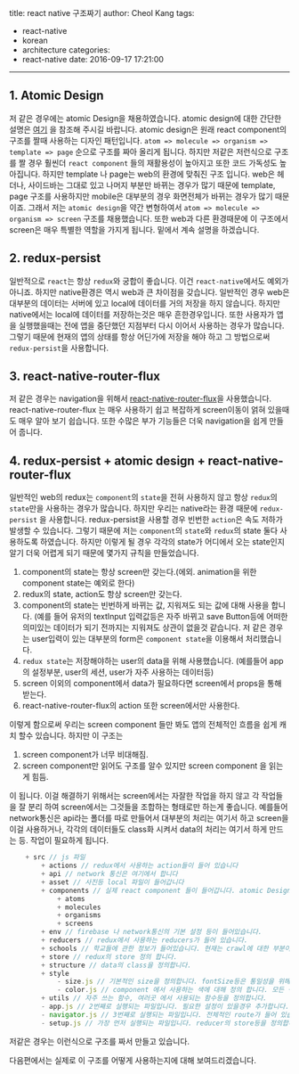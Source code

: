 title: react native 구조짜기
author: Cheol Kang
tags:
  - react-native
  - korean
  - architecture
categories:
  - react-native
date: 2016-09-17 17:21:00
---
## 1. Atomic Design
저 같은 경우에는 atomic Design을 채용하였습니다. atomic design에 대한 간단한 설명은 [여기](http://bradfrost.com/blog/post/atomic-web-design/) 을 참조해 주시길 바랍니다. atomic design은 원래 react component의 구조를 짤때 사용하는 디자인 패턴입니다. `atom => molecule => organism => template => page` 순으로 구조를 짜아 올리게 됩니다. 하지만 저같은 저런식으로 구조를 짤 경우 훨씬더 `react component` 들의 재활용성이 높아지고 또한 코드 가독성도 높아집니다. 하지만 template 나 page는 web의 환경에 맞춰진 구조 입니다. web은 헤더나, 사이드바는 그대로 있고 나머지 부분만 바뀌는 경우가 많기 때문에 template, page 구조를 사용하지만 mobile은 대부분의 경우 화면전체가 바뀌는 경우가 많기 때문이죠. 그래서 저는 `atomic design`을 약간 변형하여서 `atom => molecule => organism => screen` 구조를 채용했습니다. 또한 web과 다른 환경때문에 이 구조에서 screen은 매우 특별한 역할을 가지게 됩니다. 밑에서 계속 설명을 하겠습니다.

## 2. redux-persist
일반적으로 `react`는 항상 `redux`와 궁합이 좋습니다. 이건 `react-native`에서도 예외가 아니죠. 하지만 native환경은 역시 web과 큰 차이점을 갖습니다. 일반적인 경우 web은 대부분의 데이터는 서버에 있고 local에 데이터를 거의 저장을 하지 않습니다. 하지만 native에서는 local에 데이터를 저장하는것은 매우 흔한경우입니다. 또한 사용자가 앱을 실행했을때는 전에 앱을 중단했던 지점부터 다시 이어서 사용하는 경우가 많습니다. 그렇기 때문에 현재의 앱의 상태를 항상 어딘가에 저장을 해야 하고 그 방법으로써 `redux-persist`을 사용합니다.

## 3. react-native-router-flux
저 같은 경우는 navigation을 위해서 [react-native-router-flux](https://github.com/aksonov/react-native-router-flux)을 사용했습니다. react-native-router-flux 는 매우 사용하기 쉽고 복잡하게 screen이동이 얽혀 있을때도 매우 알아 보기 쉽습니다. 또한 수많은 부가 기능들은 더욱 navigation을 쉽게 만들어 줍니다.

## 4. redux-persist + atomic design + react-native-router-flux
일반적인 web의 redux는 `component`의 `state`을 전혀 사용하지 않고 항상 `redux`의 `state`만을 사용하는 경우가 많습니다. 하지만 우리는 native라는 환경 때문에 `redux-persist` 을 사용합니다. redux-persist을 사용할 경우 빈번한 `action`은 속도 저하가 발생할 수 있습니다. 그렇기 때문에 저는 `component`의 `state`와 `redux`의 state 둘다 사용하도록 하였습니다. 하지만 이렇게 될 경우 각각의 state가 어디에서 오는 state인지 알기 더욱 어렵게 되기 때문에 몇가지 규칙을 만들었습니다. 
1. component의 state는 항상 screen만 갖는다.(에외. animation을 위한 component state는 예외로 한다)
2. redux의 state, action도 항상 screen만 갖는다.
3. component의 state는 빈번하게 바뀌는 값, 지워져도 되는 값에 대해 사용을 합니다. (예를 들어 유저의 textInput 입력값등은 자주 바뀌고 save Button등에 어떠한 의미있는 데이터가 되기 전까지는 지워져도 상관이 없을것 같습니다. 저 같은 경우는 user입력이 있는 대부분의 form은 `component state`을 이용해서 처리했습니다.
4. `redux state`는 저장해야하는 user의 data을 위해 사용했습니다. (예를들어 app의 설정부분, user의 세션, user가 자주 사용하는 데이터등)
5. screen 이외의 component에서 data가 필요하다면 screen에서 props을 통해 받는다. 
6. react-native-router-flux의 action 또한 screen에서만 사용한다.

이렇게 함으로써 우리는 screen component 들만 봐도 앱의 전체적인 흐름을 쉽게 캐치 할수 있습니다. 하지만 이 구조는 
1. screen component가 너무 비대해짐.
2. screen component만 읽어도 구조를 알수 있지만 screen component 을 읽는게 힘듬.

이 됩니다. 이걸 해결하기 위해서는 screen에서는 자잘한 작업을 하지 않고 각 작업들을 잘 분리 하여 screen에서는 그것들을 조합하는 형태로만 하는게 좋습니다.
예를들어 network통신은 api라는 폴더를 따로 만들어서 대부분의 처리는 여기서 하고 screen을 이걸 사용하거나, 각각의 데이터들도 class화 시켜서 data의 처리는 여기서 하게 만드는 등. 작업이 필요하게 됩니다.

```js
    + src // js 파일
        + actions // redux에서 사용하는 action들이 들어 있습니다
        + api // network 통신은 여기에서 합니다
        + asset // 사진등 local 파일이 들어갑니다
        + components // 실제 react component 들이 들어갑니다. atomic Design을 참조 하시길 바랍니다
            + atoms
            + molecules
            + organisms
            + screens 
        + env // firebase 나 network통신의 기본 설정 등이 들어있습니다.
        + reducers // redux에서 사용하는 reducers가 들어 있습니다.
        + schools // 학교들에 관한 정보가 들어있습니다. 현재는 crawl에 대한 부분이 들어있습니다.
        + store // redux의 store 정의 합니다.
        + structure // data의 class을 정의합니다.
        + style
            - size.js // 기본적인 size을 정의합니다. fontSize등은 통일성을 위해서 여기에서 가져옵니다.
            - color.js // component 에서 사용하는 색에 대해 정의 합니다. 모든 색은 여기에서 가져옵니다.
        + utils // 자주 쓰는 함수, 여러곳 에서 사용되는 함수등을 정의합니다.
        - app.js // 2번째로 실행되는 파일입니다. 필요한 설정이 있을경우 추가합니다.
        - navigator.js // 3번째로 실행되는 파일입니다. 전체적인 route가 들어 있습니다.
        - setup.js // 가장 먼저 실행되는 파일입니다. reducer의 store등을 정의합니다.
```
저같은 경우는 이런식으로 구조를 짜서 만들고 있습니다. 

다음편에서는 실제로 이 구조를 어떻게 사용하는지에 대해 보여드리겠습니다.